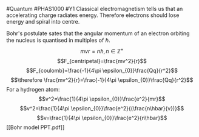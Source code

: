 #Quantum #PHAS1000 #Y1 
Classical electromagnetism tells us that an accelerating charge radiates energy. Therefore electrons should lose energy
and spiral into centre.

Bohr's postulate sates that the angular momentum of an electron orbiting the nucleus is quantised in multiples of $\hbar$.
$$mvr=n\hbar,n \in \mathbb Z^+$$
$$F_{centripetal}=\frac{mv^2}{r}$$
$$F_{coulomb}=\frac{-1}{4\pi \epsilon_{0}}\frac{Qq}{r^2}$$
$$\therefore \frac{mv^2}{r}=\frac{-1}{4\pi \epsilon_{0}}\frac{Qq}{r^2}$$
For a hydrogen atom:
$$v^2=\frac{1}{4\pi \epsilon_{0}}\frac{e^2}{mr}$$
$$v^2=\frac{1}{4\pi \epsilon_{0}}\frac{e^2}{(\frac{n\hbar}{v})}$$
$$v=\frac{1}{4\pi \epsilon_{0}}\frac{e^2}{n\hbar}$$
 [[Bohr model PPT.pdf]]
